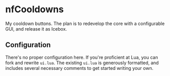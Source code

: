 nfCooldowns
===========

My cooldown buttons. The plan is to redevelop the core with a configurable GUI, and release it as Icebox.

Configuration
-------------

There's no proper configuration here. If you're proficient at Lua, you can fork and rewrite `ui.lua`. The existing `ui.lua` is generously formatted, and includes several necessary comments to get started writing your own.
